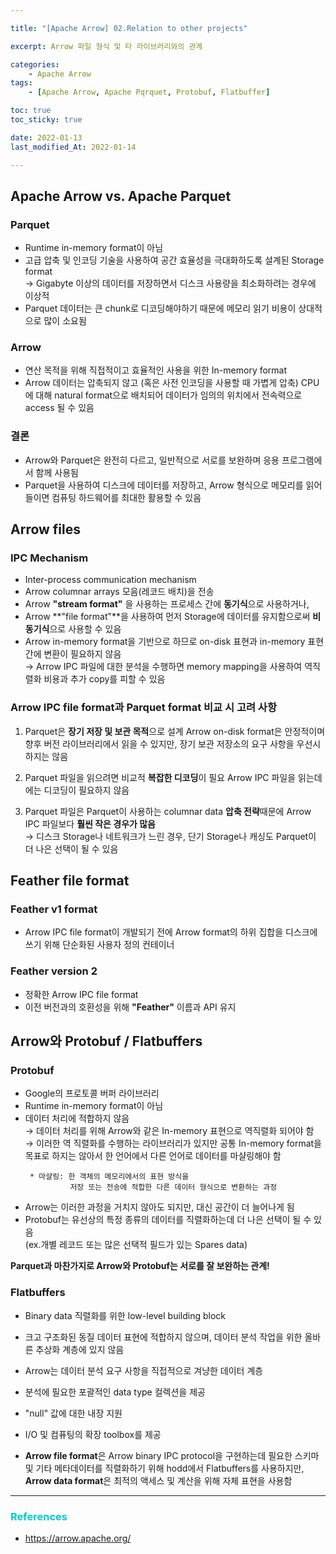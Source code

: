 ```yaml
---

title: "[Apache Arrow] 02.Relation to other projects" 

excerpt: Arrow 파일 형식 및 타 라이브러리와의 관계

categories: 
    - Apache Arrow
tags:
    - [Apache Arrow, Apache Pqrquet, Protobuf, Flatbuffer]

toc: true
toc_sticky: true

date: 2022-01-13
last_modified_At: 2022-01-14

---
```


## Apache Arrow vs. Apache Parquet

### Parquet 
- Runtime in-memory format이 아님 
- 고급 압축 및 인코딩 기술을 사용하여 공간 효율성을 극대화하도록 설계된 Storage format         
→ Gigabyte 이상의 데이터를 저장하면서 디스크 사용량을 최소화하려는 경우에 이상적 
- Parquet 데이터는 큰 chunk로 디코딩해야하기 때문에 메모리 읽기 비용이 상대적으로 많이 소요됨 

### Arrow 
- 연산 목적을 위해 직접적이고 효율적인 사용을 위한 In-memory format 
- Arrow 데이터는 압축되지 않고 (혹은 사전 인코딩을 사용할 때 가볍게 압축) CPU에 대해 natural format으로 배치되어 데이터가 임의의 위치에서 전속력으로 access 될 수 있음 

### 결론 
- Arrow와 Parquet은 완전히 다르고, 일반적으로 서로를 보완하며 응용 프로그램에서 함께 사용됨 
- Parquet을 사용하여 디스크에 데이터를 저장하고, Arrow 형식으로 메모리를 읽어들이면 컴퓨팅 하드웨어를 최대한 활용할 수 있음 


## Arrow files 

### IPC Mechanism
- Inter-process communication mechanism 
- Arrow columnar arrays 모음(레코드 배치)을 전송 
- Arrow **"stream format"** 을 사용하는 프로세스 간에 **동기식**으로 사용하거나, 
- Arrow **"file format"**을 사용하여 먼저 Storage에 데이터를 유지함으로써 **비동기식**으로 사용할 수 있음 
- Arrow in-memory format을 기반으로 하므로 on-disk 표현과 in-memory 표현 간에 변환이 필요하지 않음     
→ Arrow IPC 파일에 대한 분석을 수행하면 memory mapping을 사용하여 역직렬화 비용과 추가 copy를 피할 수 있음 

### Arrow IPC file format과 Parquet format 비교 시 고려 사항 
1. Parquet은 **장기 저장 및 보관 목적**으로 설계
   Arrow on-disk format은 안정적이며 향후 버전 라이브러리에서 읽을 수 있지만, 장기 보관 저장소의 요구 사항을 우선시하지는 않음 

2. Parquet 파일을 읽으려면 비교적 **복잡한 디코딩**이 필요
   Arrow IPC 파일을 읽는데에는 디코딩이 필요하지 않음 

3. Parquet 파일은 Parquet이 사용하는 columnar data **압축 전략**때문에 Arrow IPC 파일보다 **훨씬 작은 경우가 많음**         
→ 디스크 Storage나 네트워크가 느린 경우, 단기 Storage나 캐싱도 Parquet이 더 나은 선택이 될 수 있음 


## Feather file format 

### Feather v1 format 
- Arrow IPC file format이 개발되기 전에 Arrow format의 하위 집합을 디스크에 쓰기 위해 단순화된 사용자 정의 컨테이너

### Feather version 2 
- 정확한 Arrow IPC file format
- 이전 버전과의 호환성을 위해 **"Feather"** 이름과 API 유지 



## Arrow와 Protobuf / Flatbuffers

### Protobuf 
- Google의 프로토콜 버퍼 라이브러리 
- Runtime in-memory format이 아님 
- 데이터 처리에 적합하지 않음        
  → 데이터 처리를 위해 Arrow와 같은 In-memory 표현으로 역직렬화 되어야 함       
  → 이러한 역 직렬화를 수행하는 라이브러리가 있지만 공통 In-memory format을 목표로 하지는 않아서 한 언어에서 다른 언어로 데이터를 마샬링해야 함                 
    ``` 
     * 마샬링: 한 객체의 메모리에서의 표현 방식을 
              저장 또는 전송에 적합한 다른 데이터 형식으로 변환하는 과정
    ``` 
 - Arrow는 이러한 과정을 거치지 않아도 되지만, 대신 공간이 더 늘어나게 됨 
 - Protobuf는 유선상의 특정 종류의 데이터를 직렬화하는데 더 나은 선택이 될 수 있음           
   (ex.개별 레코드 또는 많은 선택적 필드가 있는 Spares data)

 **Parquet과 마찬가지로 Arrow와 Protobuf는 서로를 잘 보완하는 관계!**

 ### Flatbuffers
 - Binary data 직렬화를 위한 low-level building block 
 - 크고 구조화된 동질 데이터 표현에 적합하지 않으며, 데이터 분석 작업을 위한 올바른 추상화 계층에 있지 않음 


 - Arrow는 데이터 분석 요구 사항을 직접적으로 겨냥한 데이터 계층 
 - 분석에 필요한 포괄적인 data type 컬렉션을 제공 
 - "null" 값에 대한 내장 지원 
 - I/O 및 컴퓨팅의 확장 toolbox를 제공 


- **Arrow file format**은 Arrow binary IPC protocol을 구현하는데 필요한 스키마 및 기타 메타데이터를 직렬화하기 위해 hodd에서 Flatbuffers를 사용하지만, **Arrow data format**은 최적의 액세스 및 계산을 위해 자체 표현을 사용함

***

### <span style="color:#00CCCC">References</span>
- <https://arrow.apache.org/>
